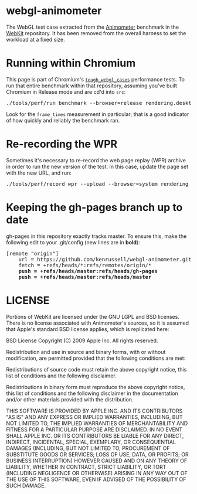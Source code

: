 # webgl-animometer

The WebGL test case extracted from the
[Animometer](https://github.com/WebKit/webkit/tree/master/PerformanceTests/Animometer)
benchmark in the [WebKit](https://webkit.org/) repository. It has been
removed from the overall harness to set the workload at a fixed size.

# Running within Chromium

This page is part of Chromium's
[`tough_webgl_cases`](https://source.chromium.org/chromium/chromium/src/+/master:tools/perf/page_sets/rendering/tough_webgl_cases.py)
performance tests. To run that entire benchmark within that
repository, assuming you've built Chromium in Release mode and are
cd'd into <code>src</code>:

<pre>
./tools/perf/run_benchmark --browser=release rendering.desktop --story=animometer_webgl &gt; output.txt
</pre>

Look for the `frame_times` measurement in particular; that is a
good indicator of how quickly and reliably the benchmark ran.

# Re-recording the WPR

Sometimes it's necessary to re-record the web page replay (WPR)
archive in order to run the new version of the test. In this case,
update the page set with the new URL, and run:

<pre>
./tools/perf/record_wpr --upload --browser=system rendering_desktop --story_filter=animometer_webgl
</pre>

<!-- <pre>
./tools/perf/record_wpr --upload --browser=system tough_webgl_cases_page_set
</pre> -->

# Keeping the gh-pages branch up to date

gh-pages in this repository exactly tracks master. To ensure this,
make the following edit to your .git/config (new lines are in
**bold**):

<pre>
[remote "origin"]
    url = https://github.com/kenrussell/webgl-animometer.git
    fetch = +refs/heads/*:refs/remotes/origin/*
    <b>push = +refs/heads/master:refs/heads/gh-pages</b>
    <b>push = +refs/heads/master:refs/heads/master</b>
</pre>

# LICENSE

Portions of WebKit are licensed under the GNU LGPL and BSD licenses.
There is no license associated with Animometer's sources, so it is
assumed that Apple's standard BSD license applies, which is replicated
here:

BSD License
Copyright (C) 2009 Apple Inc. All rights reserved.

Redistribution and use in source and binary forms, with or without
modification, are permitted provided that the following conditions are
met:

Redistributions of source code must retain the above copyright notice,
this list of conditions and the following disclaimer.

Redistributions in binary form must reproduce the above copyright
notice, this list of conditions and the following disclaimer in the
documentation and/or other materials provided with the distribution.

THIS SOFTWARE IS PROVIDED BY APPLE INC. AND ITS CONTRIBUTORS "AS IS"
AND ANY EXPRESS OR IMPLIED WARRANTIES, INCLUDING, BUT NOT LIMITED TO,
THE IMPLIED WARRANTIES OF MERCHANTABILITY AND FITNESS FOR A PARTICULAR
PURPOSE ARE DISCLAIMED. IN NO EVENT SHALL APPLE INC. OR ITS
CONTRIBUTORS BE LIABLE FOR ANY DIRECT, INDIRECT, INCIDENTAL, SPECIAL,
EXEMPLARY, OR CONSEQUENTIAL DAMAGES (INCLUDING, BUT NOT LIMITED TO,
PROCUREMENT OF SUBSTITUTE GOODS OR SERVICES; LOSS OF USE, DATA, OR
PROFITS; OR BUSINESS INTERRUPTION) HOWEVER CAUSED AND ON ANY THEORY OF
LIABILITY, WHETHER IN CONTRACT, STRICT LIABILITY, OR TORT (INCLUDING
NEGLIGENCE OR OTHERWISE) ARISING IN ANY WAY OUT OF THE USE OF THIS
SOFTWARE, EVEN IF ADVISED OF THE POSSIBILITY OF SUCH DAMAGE.
